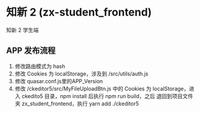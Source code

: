 # 知新 2 (zx-student_frontend)

知新 2 学生端

## APP 发布流程

1. 修改路由模式为 hash
2. 修改 Cookies 为 localStorage，涉及到 /src/utils/auth.js
3. 修改 quasar.conf.js里的APP_Version
4. 修改 /ckeditor5/src/MyFileUploadBtn.js 中的 Cookies 为 localStorage，进入 ckedito5 目录，npm install 后执行 npm run build，之后
   退回到项目文件夹 zx_student_frontend，执行 yarn add ./ckeditor5
